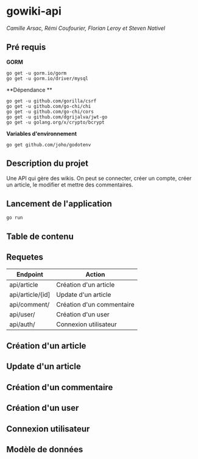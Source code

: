 # gowiki-api

*Camille Arsac, Rémi Coufourier, Florian Leroy et Steven Nativel*

## Pré requis

**GORM**
```
go get -u gorm.io/gorm  
go get -u gorm.io/driver/mysql
```

**Dépendance **
```
go get -u github.com/gorilla/csrf
go get -u github.com/go-chi/chi
go get -u github.com/go-chi/cors
go get -u github.com/dgrijalva/jwt-go
go get -u golang.org/x/crypto/bcrypt
```

**Variables d'environnement**
```
go get github.com/joho/godotenv
```

## Description du projet

Une API qui gère des wikis. On peut se connecter, créer un compte, créer un article, le modifier et mettre des commentaires.

## Lancement de l'application 
```
go run
```

## Table de contenu

## Requetes

| Endpoint |   Action  |
|--|--|
| api/article  | Création d'un article |
| api/article/{id] | Update d'un article  |
| api/comment/ | Création d'un commentaire |
| api/user/ | Création d'un user |
| api/auth/ | Connexion utilisateur |


## Création d'un article

## Update d'un article

## Création d'un commentaire

## Création d'un user

## Connexion utilisateur

## Modèle de données



